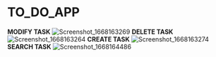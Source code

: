 # TO_DO_APP

**MODIFY TASK**
![Screenshot_1668163269](https://user-images.githubusercontent.com/98638038/201324806-b224a1d3-176c-4837-b7c5-f5f4553c15e8.png)
**DELETE TASK**
![Screenshot_1668163264](https://user-images.githubusercontent.com/98638038/201324813-6e0c3ef6-7e07-4c2b-9ebe-4b66c778ba0f.png)
**CREATE TASK**
![Screenshot_1668163274](https://user-images.githubusercontent.com/98638038/201324816-22742573-c568-43b8-bd58-27c6468dc9b3.png)
**SEARCH TASK**
![Screenshot_1668164486](https://user-images.githubusercontent.com/98638038/201327145-06e3c3af-1095-4d75-a524-2ac3b30e9b38.png)
